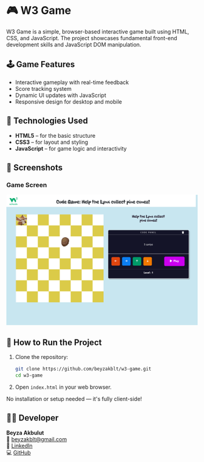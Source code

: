
# 🎮 W3 Game

W3 Game is a simple, browser-based interactive game built using HTML, CSS, and JavaScript. The project showcases fundamental front-end development skills and JavaScript DOM manipulation.

## 🕹️ Game Features

- Interactive gameplay with real-time feedback  
- Score tracking system  
- Dynamic UI updates with JavaScript  
- Responsive design for desktop and mobile

## 🔧 Technologies Used

- **HTML5** – for the basic structure  
- **CSS3** – for layout and styling  
- **JavaScript** – for game logic and interactivity  

## 📸 Screenshots

### Game Screen  
![Game Screenshot](./game.png)


## 📁 How to Run the Project

1. Clone the repository:
   ```bash
   git clone https://github.com/beyzakblt/w3-game.git
   cd w3-game
   ```

2. Open `index.html` in your web browser.

No installation or setup needed — it's fully client-side!

## 🙋‍♀️ Developer

**Beyza Akbulut**  
📧 beyzakblt@gmail.com  
🔗 [LinkedIn](https://www.linkedin.com/in/beyzakbulut)  
💻 [GitHub](https://github.com/beyzakblt)
